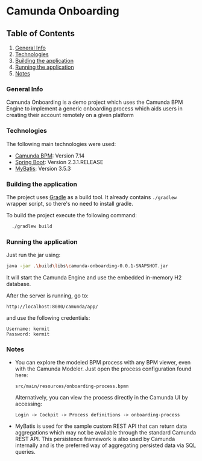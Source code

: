 # Camunda Onboarding

## Table of Contents
1. [General Info](#general-info)
2. [Technologies](#technologies)
3. [Building the application](#building-the-application)
4. [Running the application](#running-the-application)
5. [Notes](#notes)

### General Info
Camunda Onboarding is a demo project which uses the Camunda BPM Engine to implement a generic onboarding process which aids users in creating their account remotely on a given platform

### Technologies
The following main technologies were used:
* [Camunda BPM](https://docs.camunda.org/manual/7.14/): Version 7.14 
* [Spring Boot](https://docs.spring.io/spring-boot/docs/2.3.1.RELEASE/reference/htmlsingle/): Version 2.3.1.RELEASE
* [MyBatis](https://mybatis.org/mybatis-3/): Version 3.5.3

### Building the application

The project uses [Gradle](https://gradle.org) as a build tool. It already contains
`./gradlew` wrapper script, so there's no need to install gradle.

To build the project execute the following command:

```bash
  ./gradlew build
```

### Running the application

Just run the jar using:

```bash
java -jar .\build\libs\camunda-onboarding-0.0.1-SNAPSHOT.jar
```
It will start the Camunda Engine and use the embedded in-memory H2 database.

After the server is running, go to:

```
http://localhost:8080/camunda/app/
```
and use the following credentials:
```
Username: kermit
Password: kermit 
```

### Notes

* You can explore the modeled BPM process with any BPM viewer, even with the Camunda Modeler.
Just open the process configuration found here:
    ```
    src/main/resources/onboarding-process.bpmn
    ```
    Alternatively, you can view the process directly in the Camunda UI by accessing:
    ````
    Login -> Cockpit -> Process definitions -> onboarding-process
    ````
* MyBatis is used for the sample custom REST API that can return data aggregations which may not be  available through the standard Camunda REST API.
This persistence framework is also used by Camunda internally and is the preferred way of aggregating persisted data via SQL queries.